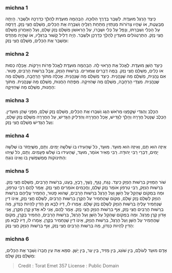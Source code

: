 
### michna 1
כֵּיצַד הָרֶגֶל מוּעֶדֶת. לְשַׁבֵּר בְּדֶרֶךְ הִלּוּכָהּ. הַבְּהֵמָה מוּעֶדֶת לְהַלֵּךְ כְּדַרְכָּהּ וּלְשַׁבֵּר. הָיְתָה מְבַעֶטֶת, אוֹ שֶׁהָיוּ צְרוֹרוֹת מְנַתְּזִין מִתַּחַת רַגְלֶיהָ וְשִׁבְּרָה אֶת הַכֵּלִים, מְשַׁלֵּם חֲצִי נֶזֶק. דָּרְסָה עַל הַכְּלִי וְשִׁבְּרַתּוֹ, וְנָפַל עַל כְּלִי וּשְׁבָרוֹ, עַל הָרִאשׁוֹן מְשַׁלֵּם נֶזֶק שָׁלֵם, וְעַל הָאַחֲרוֹן מְשַׁלֵּם חֲצִי נֶזֶק. הַתַּרְנְגוֹלִים מוּעָדִין לְהַלֵּךְ כְּדַרְכָּן וּלְשַׁבֵּר. הָיָה דְלִיל קָשׁוּר בְּרַגְלָיו, אוֹ שֶׁהָיָה מְהַדֵּס וּמְשַׁבֵּר אֶת הַכֵּלִים, מְשַׁלֵּם חֲצִי נֶזֶק: 

### michna 2
כֵּיצַד הַשֵּׁן מוּעֶדֶת. לֶאֱכֹל אֶת הָרָאוּי לָהּ. הַבְּהֵמָה מוּעֶדֶת לֶאֱכֹל פֵּרוֹת וִירָקוֹת. אָכְלָה כְסוּת אוֹ כֵלִים, מְשַׁלֵּם חֲצִי נֶזֶק. בַּמֶּה דְבָרִים אֲמוּרִים. בִּרְשׁוּת הַנִּזָּק, אֲבָל בִּרְשׁוּת הָרַבִּים, פָּטוּר. אִם נֶהֱנֵית, מְשַׁלֵּם מַה שֶּׁנֶּהֱנֵית. כֵּיצַד מְשַׁלֵּם מַה שֶּׁנֶּהֱנֵית. אָכְלָה מִתּוֹךְ הָרְחָבָה, מְשַׁלֵּם מַה שֶּׁנֶּהֱנֵית. מִצִּדֵּי הָרְחָבָה, מְשַׁלֵּם מַה שֶּׁהִזִּיקָה. מִפֶּתַח הַחֲנוּת, מְשַׁלֵּם מַה שֶּׁנֶּהֱנֵית. מִתּוֹךְ הַחֲנוּת, מְשַׁלֵּם מַה שֶּׁהִזִּיקָה: 

### michna 3
הַכֶּלֶב וְהַגְּדִי שֶׁקָּפְצוּ מֵרֹאשׁ הַגָּג וְשִׁבְּרוּ אֶת הַכֵּלִים, מְשַׁלֵּם נֶזֶק שָׁלֵם, מִפְּנֵי שֶׁהֵן מוּעָדִין. הַכֶּלֶב שֶׁנָּטַל חֲרָרָה וְהָלַךְ לַגָּדִישׁ, אָכַל הַחֲרָרָה וְהִדְלִיק הַגָּדִישׁ, עַל הַחֲרָרָה מְשַׁלֵּם נֶזֶק שָׁלֵם, וְעַל הַגָּדִישׁ מְשַׁלֵּם חֲצִי נֶזֶק: 

### michna 4
אֵיזֶה הוּא תָם, וְאֵיזֶה הוּא מוּעָד. מוּעָד, כֹּל שֶׁהֵעִידוּ בוֹ שְׁלשָׁה יָמִים. וְתָם, מִשֶּׁיַּחֲזֹר בּוֹ שְׁלשָׁה יָמִים, דִּבְרֵי רַבִּי יְהוּדָה. רַבִּי מֵאִיר אוֹמֵר, מוּעָד, שֶׁהֵעִידוּ בוֹ שָׁלשׁ פְּעָמִים. וְתָם, כֹּל שֶׁיְּהוּ הַתִּינוֹקוֹת מְמַשְׁמְשִׁין בּוֹ וְאֵינוֹ נוֹגֵחַ: 

### michna 5
שׁוֹר הַמַּזִּיק בִּרְשׁוּת הַנִּזָּק כֵּיצַד. נָגַח, נָגַף, נָשַׁךְ, רָבַץ, בָּעַט, בִּרְשׁוּת הָרַבִּים, מְשַׁלֵּם חֲצִי נֶזֶק. בִּרְשׁוּת הַנִּזָּק, רַבִּי טַרְפוֹן אוֹמֵר נֶזֶק שָׁלֵם, וַחֲכָמִים אוֹמְרִים חֲצִי נֶזֶק. אָמַר לָהֶם רַבִּי טַרְפוֹן, וּמַה בִּמְקוֹם שֶׁהֵקֵל עַל הַשֵּׁן וְעַל הָרֶגֶל בִּרְשׁוּת הָרַבִּים, שֶׁהוּא פָטוּר, הֶחְמִיר עֲלֵיהֶם בִּרְשׁוּת הַנִּזָּק לְשַׁלֵּם נֶזֶק שָׁלֵם, מְקוֹם שֶׁהֶחְמִיר עַל הַקֶּרֶן בִּרְשׁוּת הָרַבִּים, לְשַׁלֵּם חֲצִי נֶזֶק, אֵינוֹ דִין שֶׁנַּחְמִיר עָלֶיהָ בִּרְשׁוּת הַנִּזָּק לְשַׁלֵּם נֶזֶק שָׁלֵם. אָמְרוּ לוֹ, דַּיּוֹ לַבָּא מִן הַדִּין לִהְיוֹת כַּנִּדּוֹן, מַה בִרְשׁוּת הָרַבִּים חֲצִי נֶזֶק, אַף בִּרְשׁוּת הַנִּזָּק חֲצִי נֶזֶק. אָמַר לָהֶם, אֲנִי לֹא אָדוּן קֶרֶן מִקֶּרֶן, אֲנִי אָדוּן קֶרֶן מֵרֶגֶל. וּמַה בִמְקוֹם שֶׁהֵקֵל עַל הַשֵּׁן וְעַל הָרֶגֶל, בִּרְשׁוּת הָרַבִּים, הֶחְמִיר בַּקֶּרֶן, מְקוֹם שֶׁהֶחְמִיר עַל הַשֵּׁן וְעַל הָרֶגֶל, בִּרְשׁוּת הַנִּזָּק, אֵינוֹ דִין שֶׁנַּחְמִיר בַּקֶּרֶן. אָמְרוּ לוֹ, דַּיּוֹ לַבָּא מִן הַדִּין לִהְיוֹת כַּנִּדּוֹן, מַה בִּרְשׁוּת הָרַבִּים חֲצִי נֶזֶק, אַף בִּרְשׁוּת הַנִּזָּק חֲצִי נֶזֶק: 

### michna 6
אָדָם מוּעָד לְעוֹלָם, בֵּין שׁוֹגֵג, בֵּין מֵזִיד, בֵּין עֵר, בֵּין יָשֵׁן. סִמֵּא אֶת עֵין חֲבֵרוֹ וְשִׁבֵּר אֶת הַכֵּלִים, מְשַׁלֵּם נֶזֶק שָׁלֵם: 

>Credit : Torat Emet 357
>License : Public Domain 